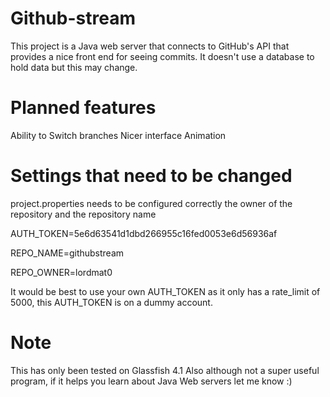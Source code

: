 Github-stream
============

This project is a Java web server that connects to GitHub's API that provides a nice front end for seeing commits. It doesn't use a database to hold data but this may change.



Planned features
===============
Ability to Switch branches
Nicer interface
Animation



Settings that need to be changed
===========

project.properties needs to be configured correctly  the owner of the repository and the repository name


AUTH_TOKEN=5e6d63541d1dbd266955c16fed0053e6d56936af

REPO_NAME=githubstream

REPO_OWNER=lordmat0


It would be best to use your own AUTH_TOKEN as it only has a rate_limit of 5000, this AUTH_TOKEN is on a dummy account.



Note
=========
This has only been tested on Glassfish 4.1
Also although not a super useful program, if it helps you learn about Java Web servers let me know :)
